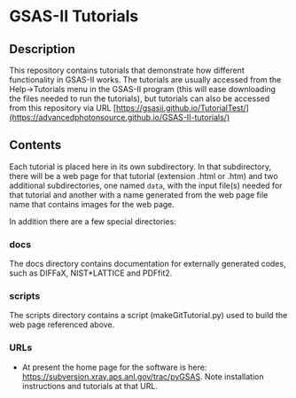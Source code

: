 # GSAS-II Tutorials

## Description
This repository contains tutorials that demonstrate how different functionality
in GSAS-II works. The tutorials are usually accessed from the Help->Tutorials
menu in the GSAS-II program (this will ease downloading the files needed to
run the tutorials), but tutorials can also be accessed from this repository via URL [https://gsasii.github.io/TutorialTest/](https://advancedphotonsource.github.io/GSAS-II-tutorials/)

## Contents
Each tutorial is placed here in its own subdirectory. In that subdirectory, there will be a web page for that tutorial (extension .html or .htm) and two additional subdirectories, one named `data`, with the input file(s) needed for that tutorial and another with a name generated from the web page file name that contains images for the web page. 

In addition there are a few special directories: 

### docs
The docs directory contains documentation for externally generated codes, such as
DIFFaX, NIST*LATTICE and PDFfit2.

### scripts
The scripts directory contains a script (makeGitTutorial.py) used to build the web page referenced above. 

### URLs
* At present the home page for the software is here:
  https://subversion.xray.aps.anl.gov/trac/pyGSAS. Note installation
  instructions and tutorials at that URL.

